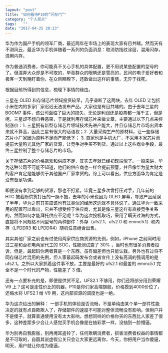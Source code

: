 ```yaml
---
layout: "post"
title: "如何看待P10的“闪存门”"
category: "个人观点"
tags:   ""
date: "2017-04-25 20:13"
---
```


华为作为国产手机的领军厂商，最近两年在市场上的表现大家有目共睹。然而天有不测风云，最近华为手机伴随着一系列的负面消息：取消防指纹涂层，混用闪存，混用内存。

作为普通消费者，你可能真不关心手机的具体配置，更不用说某些配置的型号的了。但混弄大众却是不可取的，毕竟群众的眼睛还是雪亮的，民间的电子爱好者和极客一天到晚盯着你，在众目睽睽下，还敢做出这样的事情，无异于找死。

根据目前所得到的信息，梳理下事情的缘由。

三星在 OLED 和存储芯片领域投资较早，几乎垄断了这两块，去年 OLED 让包括小米在内的多家厂家迟迟无法发布产品，大家也是有目共睹的。由于去年三星的 BOOM7 事件，该公司面临了巨大的损失，无论是利润还是股票都一落千丈，但是呢，三星却不想自吞恶果，于是就利用存储芯片来做文章，主要通过以下几点来控制涨价：1. 三星拥有新型存储芯片领域技术先进产能大，并且存储芯片市场出货本来就不算高，因此三星有很大的话语权；2. 大量采购生产的原材料，让一些存储芯片小厂家因为原料不足而产能低下； 3. 自家也是手机大厂，不采用本家芯片而提前大量购光其他厂家的货源，让竞争对手买不到货。通过以上这些商业手段，最终三星控制了整个存储芯片的市场。

关于存储芯片的价格飙涨和供应不足，其实去年就已经初现端倪了。一般来讲，华为这种公司不可能不知道，他们的供应商也一样会提前预警，并且像华为量大财大的客户肯定是能够优于其他国产厂家拿货的。综上可以看出，供应方面华为肯定是没有备足功课。

即便没有拿到足够的货源，那也不打紧，毕竟三星多次曾打压对手，几年前的 HTC 被截断供货打压的一蹶不振，去年的小米也因为 OLED 屏幕，导致产品延误了半年，华为之前其实应该也有过类似的经历这边就不具体说了。通过华为一致采用的配置可以看出，它并不想受控于供应商，尤其是像三星这样有直接竞争关系的，然而如何才能拜托供应不足呢？华为这次投机取巧，采用了瞒天过海的方式，直接将不同规格不同型号的两种部件：外存（ufs2.1、ufs2.0 和 emmc5.1）和内存（LPDDR3 和 LPDDR4）随机任意组合出售。

其实其他厂家之前也有过使用两家供应商货源的先例，例如，iPhone 之前同时用过三星和台积电两家代工的 SOC，性能测试查了 30% ，当时也有很多消费者投诉，但是，最起码你两者算是一个东西，虽有偏差但也只能认栽。另外也有过将不同存储芯片混用的先例，但人家最起码发布会或者宣传上没有高调的强调用的是 ufs2.1。之所以大家抓着这件事不放，主要是最好的 ufs2.1 和最差的 emmc5.1 完全不是一个时代的产物，性能差了 3 倍。

还有一点要补充的是，即便是供货不足，UFS2.1 不够用，你们还将部分用到荣耀 V9 上？这可是走性价比的机器，P10是你们家高端旗舰，价格摸到4000价位了，还缩水将 UFS2.1 给 V9 用，这内部资源的调度也是一绝。

华为这次给出的解释： 一部手机的体验是否流畅，不是单纯由某个单一部件性能决定的就有点自欺欺人了，存储部件的速度不可能对整体流畅没有影响。但用户并不是傻子，就算普通使用没有太大影响，想想同样的价格你买的东西比人家差了很多，这种差距多少会让人感觉买手机会像是在抽彩票一样，没抽到一脸懵逼。

华为别再自我膨胀，别再掩耳盗铃了，任何欺瞒消费者，损害消费者权益的事情都是不可取的，自圆其说虚假公关只会让大家更远离你，今天，你把用户当作傻逼，明天，用户就让你成为傻逼。
